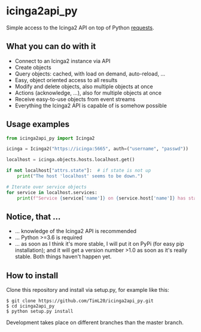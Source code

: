 icinga2api_py
===============

Simple access to the Icinga2 API on top of Python [requests](https://github.com/psf/requests).

## What you can do with it
- Connect to an Icinga2 instance via API 
- Create objects
- Query objects: cached, with load on demand, auto-reload, ...
- Easy, object oriented access to all results
- Modify and delete objects, also multiple objects at once
- Actions (acknowledge, ...), also for multiple objects at once
- Receive easy-to-use objects from event streams
- Everything the Icinga2 API is capable of is somehow possible

## Usage examples

```python
from icinga2api_py import Icinga2

icinga = Icinga2("https://icinga:5665", auth=("username", "passwd"))

localhost = icinga.objects.hosts.localhost.get()

if not localhost["attrs.state"]:  # if state is not up
    print("The host 'localhost' seems to be down.")

# Iterate over service objects
for service in localhost.services:
    print(f"Service {service['name']} on {service.host['name']} has state {service['attrs.state']}")
```

## Notice, that ...
- ... knowledge of the Icinga2 API is recommended
- ... Python >=3.6 is required
- ... as soon as I think it's more stable, I will put it on PyPi (for easy pip installation);
 and it will get a version number >1.0 as soon as it's really stable. Both things haven't happen yet.

## How to install

Clone this repository and install via setup.py, for example like this:
 ```
 $ git clone https://github.com/TimL20/icinga2api_py.git
 $ cd icinga2api_py
 $ python setup.py install
 ```

Development takes place on different branches than the master branch.
